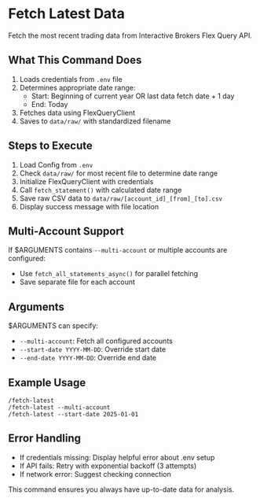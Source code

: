 # Fetch Latest Data

Fetch the most recent trading data from Interactive Brokers Flex Query API.

## What This Command Does

1. Loads credentials from `.env` file
2. Determines appropriate date range:
   - Start: Beginning of current year OR last data fetch date + 1 day
   - End: Today
3. Fetches data using FlexQueryClient
4. Saves to `data/raw/` with standardized filename

## Steps to Execute

1. Load Config from `.env`
2. Check `data/raw/` for most recent file to determine date range
3. Initialize FlexQueryClient with credentials
4. Call `fetch_statement()` with calculated date range
5. Save raw CSV data to `data/raw/[account_id]_[from]_[to].csv`
6. Display success message with file location

## Multi-Account Support

If $ARGUMENTS contains `--multi-account` or multiple accounts are configured:
- Use `fetch_all_statements_async()` for parallel fetching
- Save separate file for each account

## Arguments

$ARGUMENTS can specify:
- `--multi-account`: Fetch all configured accounts
- `--start-date YYYY-MM-DD`: Override start date
- `--end-date YYYY-MM-DD`: Override end date

## Example Usage

```
/fetch-latest
/fetch-latest --multi-account
/fetch-latest --start-date 2025-01-01
```

## Error Handling

- If credentials missing: Display helpful error about .env setup
- If API fails: Retry with exponential backoff (3 attempts)
- If network error: Suggest checking connection

This command ensures you always have up-to-date data for analysis.
